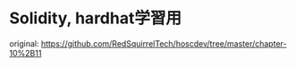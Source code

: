 # Solidity, hardhat学習用

original: https://github.com/RedSquirrelTech/hoscdev/tree/master/chapter-10%2B11
